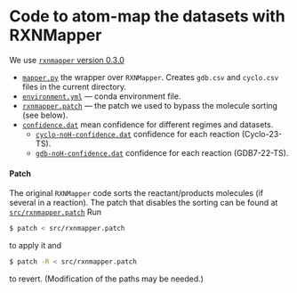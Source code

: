 # Code to atom-map the datasets with RXNMapper

We use [`rxnmapper` version 0.3.0](https://github.com/rxn4chemistry/rxnmapper/releases/tag/v0.3.0)

* [`mapper.py`](mapper.py) the wrapper over `RXNMapper`.
  Creates `gdb.csv` and `cyclo.csv` files in the current directory. 
* [`environment.yml`](environment.yml) — conda environment file.
* [`rxnmapper.patch`](rxnmapper.patch) — the patch we used to bypass the molecule sorting (see below).
* [`confidence.dat`](confidence.dat) mean confidence for different regimes and datasets.
  * [`cyclo-noH-confidence.dat`](cyclo-noH-confidence.dat) confidence for each reaction (Cyclo-23-TS).
  * [`gdb-noH-confidence.dat`](gdb-noH-confidence.dat) confidence for each reaction (GDB7-22-TS).

#### Patch
The original `RXNMapper` code sorts the reactant/products molecules (if several in a reaction). 
The patch that disables the sorting can be found at [`src/rxnmapper.patch`](src/rxnmapper.patch)
Run
```bash
$ patch < src/rxnmapper.patch
```
to apply it and
```bash
$ patch -R < src/rxnmapper.patch
```
to revert. (Modification of the paths may be needed.)

